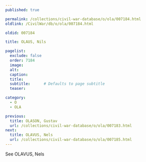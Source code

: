 ```yaml
---
published: true

permalink: /collections/civil-war-database/o/ola/007184.html
oldlink: /CivilWar/db/o/ola/007184.html

oldid: 007184

title: OLAUS, Nils

pagelist:
  exclude: false
  order: 7184
  image: 
  alt:
  caption:
  title:
  subtitle:      # Defaults to page subtitle
  teaser:

category: 
  - O 
  - OLA

previous:
  title: OLASON, Gustav
  url: /collections/civil-war-database/o/ola/007183.html  
next:
  title: OLAVUS, Nels
  url: /collections/civil-war-database/o/ola/007185.html   
---
```

See OLAVUS, Nels